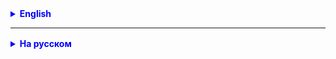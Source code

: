 <details style="margin-top: 16px">
  <summary style="cursor: pointer; color: blue;"><b>English</b></summary>

The `final` modifier can be applied to classes, methods and variables. When it is applied to a class it is
means that the class cannot be inherited by other classes. Here's how it works:

1. `final` for the class:
   When a class is declared as `final`, it means that it is "complete" and cannot be extended or
   inherit. This is useful, for example, when you want to prevent the creation of subclasses that could change or
   disrupt your class. Example:

    ```java
    final class MyFinalClass {
        // Class code
    }
    ```

2. `final` for the method:
   The `final` modifier can also be applied to methods within a class. When a method is declared as `final`, subclasses are not
   can override this method. This ensures that the method implementation will be constant and will not change across subclasses.
   Example:

    ```java
    class MyBaseClass {
        final void myFinalMethod() {
            // Method code
        }
    }
    ```

3. `final` for variables:
   When a variable is declared as `final`, it can only be assigned a value once, and that value cannot be
   changed after that. This is used to create immutable variables. Example:

    ```java
    final int myFinalVariable = 10;
    ```

Using the `final` modifier helps create more reliable and predictable code in Java and should be
Use where necessary to ensure the stability and security of your application.

</details>

<hr>

<details style="margin-top: 16px">
  <summary style="cursor: pointer; color: blue;"><b>На русском</b></summary>



Модификатор `final` может применяться к классам, методам и переменным. Когда он применяется к классу, это
означает, что класс не может быть наследован другими классами. Вот как это работает:

1. `final` для класса:
   Когда класс объявлен как `final`, это означает, что он является "завершенным", и его нельзя расширить или
   унаследовать. Это полезно, например, когда вы хотите предотвратить создание подклассов, которые могли бы изменить или
   нарушить работу вашего класса. Пример:

   ```java
   final class MyFinalClass {
       // Код класса
   }
   ```

2. `final` для метода:
   Модификатор `final` также может применяться к методам внутри класса. Когда метод объявлен как `final`, подклассы не
   могут переопределить этот метод. Это гарантирует, что реализация метода будет постоянной и не изменится в подклассах.
   Пример:

   ```java
   class MyBaseClass {
       final void myFinalMethod() {
           // Код метода
       }
   }
   ```

3. `final` для переменных:
   Когда переменная объявлена как `final`, ей можно присвоить значение только один раз, и это значение не может быть
   изменено после этого. Это используется, чтобы создать неизменяемые переменные. Пример:

   ```java
   final int myFinalVariable = 10;
   ```

Использование модификатора `final` помогает создавать более надежный и предсказуемый код в Java, и его следует
использовать там, где это необходимо для обеспечения стабильности и безопасности вашего приложения.

</details>
